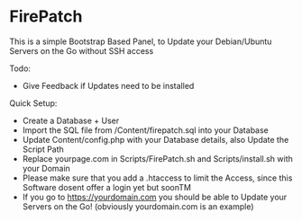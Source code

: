 # FirePatch

This is a simple Bootstrap Based Panel, to Update your Debian/Ubuntu Servers on the Go without SSH access

Todo:

- Give Feedback if Updates need to be installed

Quick Setup:

- Create a Database + User
- Import the SQL file from /Content/firepatch.sql into your Database
- Update Content/config.php with your Database details, also Update the Script Path
- Replace yourpage.com in Scripts/FirePatch.sh and Scripts/install.sh with your Domain
- Please make sure that you add a .htaccess to limit the Access, since this Software dosent offer a login yet but soonTM
- If you go to https://yourdomain.com you should be able to Update your Servers on the Go! (obviously yourdomain.com is an example)
